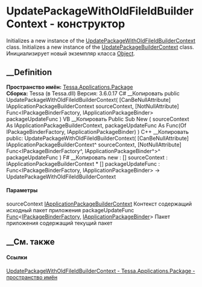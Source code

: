 # UpdatePackageWithOldFileIdBuilderContext - конструктор
Initializes a new instance of the
[UpdatePackageWithOldFileIdBuilderContext](T_Tessa_Applications_Package_UpdatePackageWithOldFileIdBuilderContext.htm)
class. Initializes a new instance of the
[UpdatePackageBuilderContext](T_Tessa_Applications_Package_UpdatePackageBuilderContext.htm)
class. Инициализирует новый экземпляр класса
[Object](https://learn.microsoft.com/dotnet/api/system.object).
## __Definition
 **Пространство имён:**
[Tessa.Applications.Package](N_Tessa_Applications_Package.htm)  
 **Сборка:** Tessa (в Tessa.dll) Версия: 3.6.0.17
C# __Копировать
     public UpdatePackageWithOldFileIdBuilderContext(
    	[CanBeNullAttribute] IApplicationPackageBuilderContext sourceContext,
    	[NotNullAttribute] Func<IPackageBinderFactory, IApplicationPackageBinder> packageUpdateFunc
    )
VB __Копировать
     Public Sub New ( 
    	<CanBeNullAttribute> sourceContext As IApplicationPackageBuilderContext,
    	<NotNullAttribute> packageUpdateFunc As Func(Of IPackageBinderFactory, IApplicationPackageBinder)
    )
C++ __Копировать
     public:
    UpdatePackageWithOldFileIdBuilderContext(
    	[CanBeNullAttribute] IApplicationPackageBuilderContext^ sourceContext, 
    	[NotNullAttribute] Func<IPackageBinderFactory^, IApplicationPackageBinder^>^ packageUpdateFunc
    )
F# __Копировать
     new : 
            [<CanBeNullAttribute>] sourceContext : IApplicationPackageBuilderContext * 
            [<NotNullAttribute>] packageUpdateFunc : Func<IPackageBinderFactory, IApplicationPackageBinder> -> UpdatePackageWithOldFileIdBuilderContext
#### Параметры
sourceContext
[IApplicationPackageBuilderContext](T_Tessa_Applications_Package_IApplicationPackageBuilderContext.htm)
     Контекст содержащий исходный пакет приложения 
packageUpdateFunc
[Func](https://learn.microsoft.com/dotnet/api/system.func-2)<[IPackageBinderFactory](T_Tessa_Applications_Package_IPackageBinderFactory.htm),
[IApplicationPackageBinder](T_Tessa_Applications_Package_IApplicationPackageBinder.htm)>
     Пакет приложения содержащий текущий пакет 
## __См. также
#### Ссылки
[UpdatePackageWithOldFileIdBuilderContext -
](T_Tessa_Applications_Package_UpdatePackageWithOldFileIdBuilderContext.htm)
[Tessa.Applications.Package - пространство
имён](N_Tessa_Applications_Package.htm)
